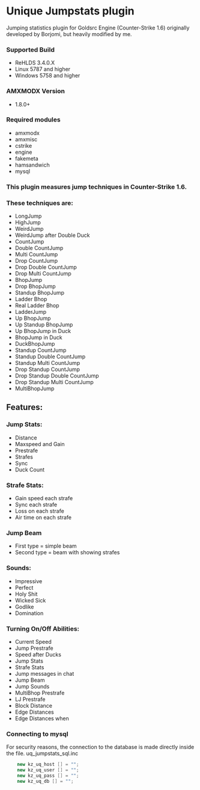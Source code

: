 # Unique Jumpstats plugin

Jumping statistics plugin for Goldsrc Engine (Counter-Strike 1.6) originally developed by Borjomi, but heavily modified by me.

### Supported Build
* ReHLDS 3.4.0.X
* Linux 5787 and higher
* Windows 5758 and higher

### AMXMODX Version
* 1.8.0+

### Required modules
* amxmodx
* amxmisc
* cstrike
* engine
* fakemeta
* hamsandwich
* mysql


### This plugin measures jump techniques in Counter-Strike 1.6.
### These techniques are:
* LongJump
* HighJump
* WeirdJump
* WeirdJump after Double Duck
* CountJump
* Double CountJump
* Multi CountJump
* Drop CountJump
* Drop Double CountJump
* Drop Multi CountJump
* BhopJump
* Drop BhopJump
* Standup BhopJump
* Ladder Bhop
* Real Ladder Bhop
* LadderJump
* Up BhopJump
* Up Standup BhopJump
* Up BhopJump in Duck
* BhopJump in Duck
* DuckBhopJump
* Standup CountJump
* Standup Double CountJump
* Standup Multi CountJump
* Drop Standup CountJump
* Drop Standup Double CountJump
* Drop Standup Multi CountJump
* MultiBhopJump

## Features:
### Jump Stats:
* Distance
* Maxspeed and Gain
* Prestrafe
* Strafes
* Sync
* Duck Count

### Strafe Stats:
* Gain speed each strafe
* Sync each strafe
* Loss on each strafe
* Air time on each strafe

### Jump Beam
* First type = simple beam
* Second type = beam with showing strafes

### Sounds:
* Impressive
* Perfect
* Holy Shit
* Wicked Sick
* Godlike
* Domination

### Turning On/Off Abilities:
* Current Speed
* Jump Prestrafe
* Speed after Ducks
* Jump Stats
* Strafe Stats
* Jump messages in chat
* Jump Beam
* Jump Sounds
* MultiBhop Prestrafe
* LJ Prestrafe
* Block Distance
* Edge Distances
* Edge Distances when

### Connecting to mysql
For security reasons, the connection to the database is made directly inside the file. uq_jumpstats_sql.inc
```C#
	new kz_uq_host [] = "";
	new kz_uq_user [] = "";
	new kz_uq_pass [] = "";
	new kz_uq_db [] = "";
```
